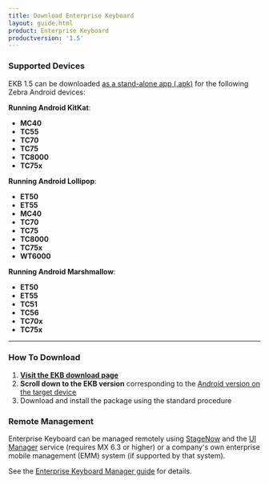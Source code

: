 ```yaml
---
title: Download Enterprise Keyboard
layout: guide.html
product: Enterprise Keyboard
productversion: '1.5'
---
```


### Supported Devices

EKB 1.5 can be downloaded <u>as a stand-alone app (.apk)</u> for the following Zebra Android devices: 

**Running Android KitKat**: 

* **MC40**
* **TC55**
* **TC70**
* **TC75**
* **TC8000**
* **TC75x** 

**Running Android Lollipop**: 

* **ET50**
* **ET55**
* **MC40**
* **TC70**
* **TC75**
* **TC8000**
* **TC75x** 
* **WT6000**

**Running Android Marshmallow**: 

* **ET50**
* **ET55**
* **TC51**
* **TC56**
* **TC70x**
* **TC75x** 

<!-- 
**NOTE**: The ability install OS Updates on Zebra devices running Android Lollipop has been disabled. **Enterprise Keyboard versions prior to 1.4 install as an OS update and therefore cannot be installed on devices running Lollipop**. For more information, please [contact a Zebra representative or partner](https://www.zebra.com/us/en/about-zebra/contact-zebra.html). 
-->

-----

### How To Download

1. **[Visit the EKB download page](https://www.zebra.com/us/en/support-downloads/software/productivity-apps/enterprise-keyboard.html)**
2. **Scroll down to the EKB version** corresponding to the <u>Android version on the target device</u>
3. Download and install the package using the standard procedure

### Remote Management
Enterprise Keyboard can be managed remotely using [StageNow](../../../../) and the [UI Manager](/mx/uimgr/) service (requires MX 6.3 or higher) or a company's own enterprise mobile management (EMM) system (if supported by that system). 

See the [Enterprise Keyboard Manager guide](../../../../mx/enterprisekeyboardmgr) for details.
